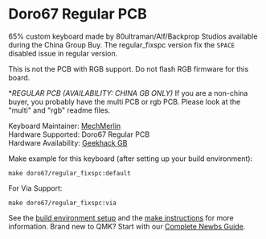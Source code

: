 # Doro67 Regular PCB 

65% custom keyboard made by 80ultraman/Alf/Backprop Studios available during the China Group Buy. The regular_fixspc version fix the `SPACE` disabled issue in regular version.

This is not the PCB with RGB support. Do not flash RGB firmware for this board. 

**REGULAR PCB (AVAILABILITY: CHINA GB ONLY)*
If you are a non-china buyer, you probably have the multi PCB or rgb PCB. 
Please look at the "multi" and "rgb" readme files.

Keyboard Maintainer: [MechMerlin](https://github.com/mechmerlin)  
Hardware Supported: Doro67 Regular PCB  
Hardware Availability: [Geekhack GB](https://geekhack.org/index.php?topic=97265.0)

Make example for this keyboard (after setting up your build environment):

    make doro67/regular_fixspc:default

For Via Support:

    make doro67/regular_fixspc:via

See the [build environment setup](https://docs.qmk.fm/#/getting_started_build_tools) and the [make instructions](https://docs.qmk.fm/#/getting_started_make_guide) for more information. Brand new to QMK? Start with our [Complete Newbs Guide](https://docs.qmk.fm/#/newbs).
